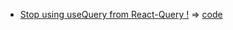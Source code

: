 - [Stop using useQuery from React-Query !](https://rouret.hashnode.dev/stop-using-usequery-from-react-query) => [code](./stop-using-useQuery/)
